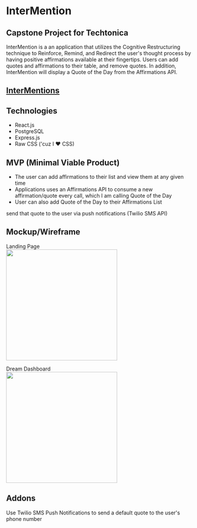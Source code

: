 # InterMention

## Capstone Project for Techtonica

InterMention is a an application that utilizes the Cognitive Restructuring technique to Reinforce, Remind, and Redirect the user's thought process by having positive affirmations available at their fingertips. Users can add quotes and affirmations to their table, and remove quotes. In addition, InterMention will display a Quote of the Day from the Affirmations API.

<h2><a href='https://intermentionz.herokuapp.com/'>InterMentions</a><h2>

## Technologies

- React.js
- PostgreSQL
- Express.js
- Raw CSS ('cuz I :heart: CSS)

## MVP (Minimal Viable Product)

- The user can add affirmations to their list and view them at any given time
- Applications uses an Affirmations API to consume a new affirmation/quote every call, which I am calling Quote of the Day
- User can also add Quote of the Day to their Affirmations List

send that quote to the user via push notifications (Twilio SMS API)

## Mockup/Wireframe

Landing Page
<br>
<img src="https://raw.githubusercontent.com/ZelmaSedano/intermentionz/main/landing.png" width="300px">

Dream Dashboard
<br>
<img src="https://raw.githubusercontent.com/ZelmaSedano/intermentionz/main/dashboard.png" width="300px">

## Addons

Use Twilio SMS Push Notifications to send a default quote to the user's phone number
